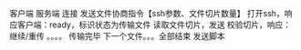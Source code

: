 
客户端                                                     服务端
连接
发送文件协商指令【ssh参数、文件切片数量】                    打开ssh，响应客户端：ready，标识状态为传输文件
读取文件切片，发送                                       校验切片，响应：继续/重传
。。。。                                                传输完毕
下一个文件。。。全部结束
发送脚本

